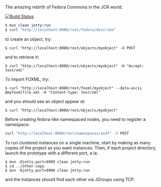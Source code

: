 The amazing rebirth of Fedora Commons in the JCR world.

[![Build
Status](https://travis-ci.org/futures/ff-modeshape-prototype.png?branch=master)](undefined)

```bash
$ mvn clean jetty:run
$ curl "http://localhost:8080/rest/fedora/describe"
```
to create an object, try:

```
$ curl "http://localhost:8080/rest/objects/myobject" -X POST
```
and to retrieve it:

```
$ curl "http://localhost:8080/rest/objects/myobject" -H "Accept: text/xml"
```

To import FOXML, try:
```
$ curl "http://localhost:8080/rest/foxml/myobject" --data-ascii @myfoxmlfile.xml -H "Content-type: text/xml"
```
and you should see an object appear at:
```
$ curl "http://localhost:8080/rest/objects/myobject"
```

Before creating fedora-like namespaced nodes, you need to register a namespace:

```bash
curl "http://localhost:8080/rest/namespaces/asdf" -X POST
```

To run clustered instances on a single machine, start by making as many copies of the project as you want instances. Then, if each project directory, launch the prototype with a different port, a la:
```
$ mvn -Djetty.port=9999 clean jetty:run
$ cd ../other-copy
$ mvn -Djetty.port=9998 clean jetty:run
```
and the instances should find each other via JGroups using TCP.

